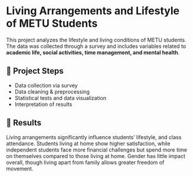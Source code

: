 # Living Arrangements and Lifestyle of METU Students
This project analyzes the lifestyle and living conditions of METU students.  
The data was collected through a survey and includes variables related to **academic life, social activities, time management, and mental health**.  

## 🔹 Project Steps
- Data collection via survey  
- Data cleaning & preprocessing  
- Statistical tests and data visualization  
- Interpretation of results  


## 🔹 Results
Living arrangements significantly influence students’ lifestyle, and class attendance. Students living at home show higher satisfaction, while independent students face more financial challenges but spend more time on themselves compared to those living at home. Gender has little impact overall, though living apart from family allows greater freedom of movement.

